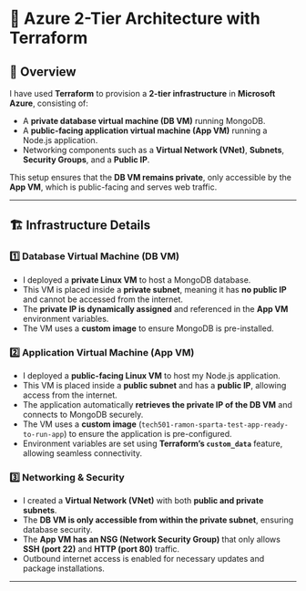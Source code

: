 # 🚀 Azure 2-Tier Architecture with Terraform

## 📌 Overview

I have used **Terraform** to provision a **2-tier infrastructure** in **Microsoft Azure**, consisting of:

- A **private database virtual machine (DB VM)** running MongoDB.
- A **public-facing application virtual machine (App VM)** running a Node.js application.
- Networking components such as a **Virtual Network (VNet)**, **Subnets**, **Security Groups**, and a **Public IP**.

This setup ensures that the **DB VM remains private**, only accessible by the **App VM**, which is public-facing and serves web traffic.

---

## 🏗️ Infrastructure Details

### **1️⃣ Database Virtual Machine (DB VM)**

- I deployed a **private Linux VM** to host a MongoDB database.
- This VM is placed inside a **private subnet**, meaning it has **no public IP** and cannot be accessed from the internet.
- The **private IP is dynamically assigned** and referenced in the **App VM** environment variables.
- The VM uses a **custom image** to ensure MongoDB is pre-installed.

### **2️⃣ Application Virtual Machine (App VM)**

- I deployed a **public-facing Linux VM** to host my Node.js application.
- This VM is placed inside a **public subnet** and has a **public IP**, allowing access from the internet.
- The application automatically **retrieves the private IP of the DB VM** and connects to MongoDB securely.
- The VM uses a **custom image** (`tech501-ramon-sparta-test-app-ready-to-run-app`) to ensure the application is pre-configured.
- Environment variables are set using **Terraform’s `custom_data`** feature, allowing seamless connectivity.

### **3️⃣ Networking & Security**

- I created a **Virtual Network (VNet)** with both **public and private subnets**.
- The **DB VM is only accessible from within the private subnet**, ensuring database security.
- The **App VM has an NSG (Network Security Group)** that only allows **SSH (port 22)** and **HTTP (port 80)** traffic.
- Outbound internet access is enabled for necessary updates and package installations.

---
